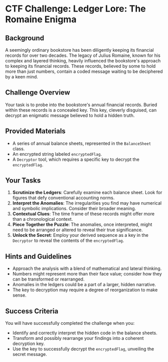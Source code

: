 # CTF Challenge: Ledger Lore: The Romaine Enigma

## Background

A seemingly ordinary bookstore has been diligently keeping its financial records for over two decades.
The legacy of Julius Romaine, known for his complex and layered thinking, heavily influenced the bookstore's approach to keeping its financial records.
These records, believed by some to hold more than just numbers, contain a coded message waiting to be deciphered by a keen mind.

## Challenge Overview

Your task is to probe into the bookstore's annual financial records. Buried within these records is a concealed key.
This key, cleverly disguised, can decrypt an enigmatic message believed to hold a hidden truth.

## Provided Materials

- A series of annual balance sheets, represented in the `BalanceSheet` class.
- An encrypted string labeled `encryptedFlag`.
- A `Decryptor` tool, which requires a specific key to decrypt the `encryptedFlag`.

## Your Tasks

1. **Scrutinize the Ledgers**: Carefully examine each balance sheet. Look for figures that defy conventional accounting norms.
2. **Interpret the Anomalies**: The irregularities you find may have numerical and symbolic implications. Consider their broader meaning.
3. **Contextual Clues**: The time frame of these records might offer more than a chronological context.
4. **Piece Together the Puzzle**: The anomalies, once interpreted, might need to be arranged or altered to reveal their true significance.
5. **Unlock the Secret**: Employ your derived sequence as a key in the `Decryptor` to reveal the contents of the `encryptedFlag`.

## Hints and Guidelines

- Approach the analysis with a blend of mathematical and lateral thinking.
- Numbers might represent more than their face value; consider how they can be transformed or rearranged.
- Anomalies in the ledgers could be a part of a larger, hidden narrative.
- The key to decryption may require a degree of reorganization to make sense.

## Success Criteria

You will have successfully completed the challenge when you:

- Identify and correctly interpret the hidden code in the balance sheets.
- Transform and possibly rearrange your findings into a coherent decryption key.
- Use the key to successfully decrypt the `encryptedFlag`, unveiling the secret message.